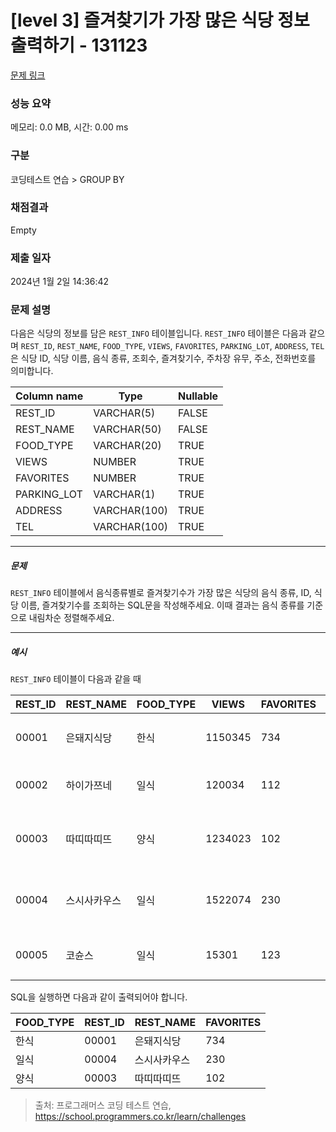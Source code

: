 # [level 3] 즐겨찾기가 가장 많은 식당 정보 출력하기 - 131123 

[문제 링크](https://school.programmers.co.kr/learn/courses/30/lessons/131123) 

### 성능 요약

메모리: 0.0 MB, 시간: 0.00 ms

### 구분

코딩테스트 연습 > GROUP BY

### 채점결과

Empty

### 제출 일자

2024년 1월 2일 14:36:42

### 문제 설명

<p>다음은 식당의 정보를 담은 <code>REST_INFO</code> 테이블입니다. <code>REST_INFO</code> 테이블은 다음과 같으며 <code>REST_ID</code>, <code>REST_NAME</code>, <code>FOOD_TYPE</code>, <code>VIEWS</code>, <code>FAVORITES</code>, <code>PARKING_LOT</code>, <code>ADDRESS</code>, <code>TEL</code>은 식당 ID, 식당 이름, 음식 종류, 조회수, 즐겨찾기수, 주차장 유무, 주소, 전화번호를 의미합니다.</p>
<table class="table">
        <thead><tr>
<th>Column name</th>
<th>Type</th>
<th>Nullable</th>
</tr>
</thead>
        <tbody><tr>
<td>REST_ID</td>
<td>VARCHAR(5)</td>
<td>FALSE</td>
</tr>
<tr>
<td>REST_NAME</td>
<td>VARCHAR(50)</td>
<td>FALSE</td>
</tr>
<tr>
<td>FOOD_TYPE</td>
<td>VARCHAR(20)</td>
<td>TRUE</td>
</tr>
<tr>
<td>VIEWS</td>
<td>NUMBER</td>
<td>TRUE</td>
</tr>
<tr>
<td>FAVORITES</td>
<td>NUMBER</td>
<td>TRUE</td>
</tr>
<tr>
<td>PARKING_LOT</td>
<td>VARCHAR(1)</td>
<td>TRUE</td>
</tr>
<tr>
<td>ADDRESS</td>
<td>VARCHAR(100)</td>
<td>TRUE</td>
</tr>
<tr>
<td>TEL</td>
<td>VARCHAR(100)</td>
<td>TRUE</td>
</tr>
</tbody>
      </table>
<hr>

<h5>문제</h5>

<p><code>REST_INFO</code> 테이블에서 음식종류별로 즐겨찾기수가 가장 많은 식당의 음식 종류, ID, 식당 이름, 즐겨찾기수를 조회하는 SQL문을 작성해주세요. 이때 결과는 음식 종류를 기준으로 내림차순 정렬해주세요.</p>

<hr>

<h5>예시</h5>

<p><code>REST_INFO</code> 테이블이 다음과 같을 때</p>
<table class="table">
        <thead><tr>
<th>REST_ID</th>
<th>REST_NAME</th>
<th>FOOD_TYPE</th>
<th>VIEWS</th>
<th>FAVORITES</th>
<th>PARKING_LOT</th>
<th>ADDRESS</th>
<th>TEL</th>
</tr>
</thead>
        <tbody><tr>
<td>00001</td>
<td>은돼지식당</td>
<td>한식</td>
<td>1150345</td>
<td>734</td>
<td>N</td>
<td>서울특별시 중구 다산로 149</td>
<td>010-4484-8751</td>
</tr>
<tr>
<td>00002</td>
<td>하이가쯔네</td>
<td>일식</td>
<td>120034</td>
<td>112</td>
<td>N</td>
<td>서울시 중구 신당동 375-21</td>
<td>NULL</td>
</tr>
<tr>
<td>00003</td>
<td>따띠따띠뜨</td>
<td>양식</td>
<td>1234023</td>
<td>102</td>
<td>N</td>
<td>서울시 강남구 신사동 627-3 1F</td>
<td>02-6397-1023</td>
</tr>
<tr>
<td>00004</td>
<td>스시사카우스</td>
<td>일식</td>
<td>1522074</td>
<td>230</td>
<td>N</td>
<td>서울시 서울시 강남구 신사동 627-27</td>
<td>010-9394-2554</td>
</tr>
<tr>
<td>00005</td>
<td>코슌스</td>
<td>일식</td>
<td>15301</td>
<td>123</td>
<td>N</td>
<td>서울특별시 강남구 언주로153길</td>
<td>010-1315-8729</td>
</tr>
</tbody>
      </table>
<p>SQL을 실행하면 다음과 같이 출력되어야 합니다.</p>
<table class="table">
        <thead><tr>
<th>FOOD_TYPE</th>
<th>REST_ID</th>
<th>REST_NAME</th>
<th>FAVORITES</th>
</tr>
</thead>
        <tbody><tr>
<td>한식</td>
<td>00001</td>
<td>은돼지식당</td>
<td>734</td>
</tr>
<tr>
<td>일식</td>
<td>00004</td>
<td>스시사카우스</td>
<td>230</td>
</tr>
<tr>
<td>양식</td>
<td>00003</td>
<td>따띠따띠뜨</td>
<td>102</td>
</tr>
</tbody>
      </table>

> 출처: 프로그래머스 코딩 테스트 연습, https://school.programmers.co.kr/learn/challenges